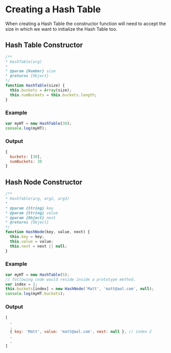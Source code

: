 # Creating a Hash Table

When creating a Hash Table the constructor function will need to accept the size in which we want to initialize the Hash Table too.

## Hash Table Constructor
```javascript
/**
* HashTable(arg)
*
* @param {Number} size
* @returns {Object}
*/
function HashTable(size) {
  this.buckets = Array(size);
  this.numBuckets = this.buckets.length;
}
```

### Example
```javascript
var myHT = new HashTable(30);
console.log(myHT);
```

### Output
```javascript
{
  buckets: [30],
  numBuckets: 30
}
```

## Hash Node Constructor
```javascript
/**
* HashTable(arg, arg2, arg3)
*
* @param {String} key
* @param {String} value
* @param {Object} next
* @returns {Object}
*/
function HashNode(key, value, next) {
  this.key = key;
  this.value = value;
  this.next = next || null;
}
```

### Example
```javascript
var myHT = new HashTable(5);
// following code would reside inside a prototype method.
var index = 2;
this.buckets[index] = new HashNode('Matt', 'matt@aol.com', null);
console.log(myHT.buckets);
```

### Output
```javascript
[
  ,
  ,
  { key: 'Matt', value: 'matt@aol.com', next: null }, // index 2
  ,
  ,
]
```